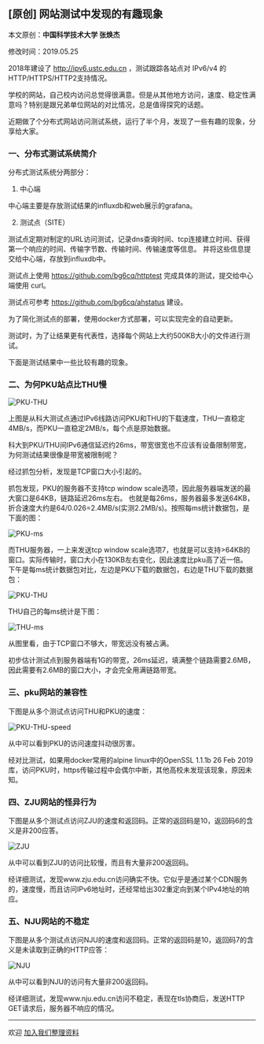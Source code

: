## [原创] 网站测试中发现的有趣现象

本文原创：**中国科学技术大学 张焕杰**

修改时间：2019.05.25

2018年建设了 http://ipv6.ustc.edu.cn ，测试跟踪各站点对 IPv6/v4 的 HTTP/HTTPS/HTTP2支持情况。

学校的网站，自己校内访问总觉得很满意。但是从其他地方访问，速度、稳定性满意吗？特别是跟兄弟单位网站的对比情况，总是值得探究的话题。

近期做了个分布式网站访问测试系统，运行了半个月，发现了一些有趣的现象，分享给大家。

### 一、分布式测试系统简介

分布式测试系统分两部分：

1. 中心端

中心端主要是存放测试结果的influxdb和web展示的grafana。

2. 测试点（SITE）

测试点定期对制定的URL访问测试，记录dns查询时间、tcp连接建立时间、获得第一个响应的时间、传输字节数、传输时间、传输速度等信息。
并将这些信息提交给中心端，存放到influxdb中。

测试点上使用 https://github.com/bg6cq/httptest 完成具体的测试，提交给中心端使用 curl。

测试点可参考 https://github.com/bg6cq/ahstatus 建设。

为了简化测试点的部署，使用docker方式部署，可以实现完全的自动更新。

测试时，为了让结果更有代表性，选择每个网站上大约500KB大小的文件进行测试。

下面是测试结果中一些比较有趣的现象。

### 二、为何PKU站点比THU慢

![PKU-THU](img/pkuvsthu-1.jpeg)

上图是从科大测试点通过IPv6线路访问PKU和THU的下载速度，THU一直稳定4MB/s，而PKU一直稳定2MB/s，每个点是原始数据。

科大到PKU/THU间IPv6通信延迟约26ms，带宽很宽也不应该有设备限制带宽，为何测试结果很像是带宽被限制呢？

经过抓包分析，发现是TCP窗口大小引起的。

抓包发现，PKU的服务器不支持tcp window scale选项，因此服务器端发送的最大窗口是64KB，链路延迟26ms左右。
也就是每26ms，服务器最多发送64KB，折合速度大约是64/0.026=2.4MB/s(实测2.2MB/s)。按照每ms统计数据包，是下面的图：

![PKU-ms](img/pku-ms.jpeg)

而THU服务器，一上来发送tcp window scale选项7，也就是可以支持>64KB的窗口。实际传输时，窗口大小在130KB左右变化，因此速度比pku高了近一倍。
下午是每ms统计数据包对比，左边是PKU下载的数据包，右边是THU下载的数据包：

![PKU-THU](img/pkuvsthu-ms.jpeg)

THU自己的每ms统计是下图：

![THU-ms](img/thu-ms.jpeg)

从图里看，由于TCP窗口不够大，带宽远没有被占满。

初步估计测试点到服务器端有1G的带宽，26ms延迟，填满整个链路需要2.6MB，因此需要有2.6MB的窗口大小，才会完全用满链路带宽。

### 三、pku网站的兼容性

下图是从多个测试点访问THU和PKU的速度：

![PKU-THU-speed](img/thupku-speed.png)

从中可以看到PKU的访问速度抖动很厉害。

经对比测试，如果用docker常用的alpine linux中的OpenSSL 1.1.1b 26 Feb 2019库，访问PKU时，https传输过程中会偶尔中断，其他高校未发现该现象，原因未知。

### 四、ZJU网站的怪异行为

下图是从多个测试点访问ZJU的速度和返回码。正常的返回码是10，返回码6的含义是非200应答。

![ZJU](img/zju.png)

从中可以看到ZJU的访问比较慢，而且有大量非200返回码。

经详细测试，发现www.zju.edu.cn访问确实不快。它似乎是通过某个CDN服务的，速度慢，而且访问IPv6地址时，还经常给出302重定向到某个IPv4地址的响应。

### 五、NJU网站的不稳定

下图是从多个测试点访问NJU的速度和返回码。正常的返回码是10，返回码7的含义是未读取到正确的HTTP应答：

![NJU](img/nju.jpg)

从中可以看到NJU的访问有大量非200返回码。

经详细测试，发现www.nju.edu.cn访问不稳定，表现在tls协商后，发送HTTP GET请求后，服务器不响应的情况。




***
欢迎 [加入我们整理资料](https://github.com/bg6cq/ITTS)
